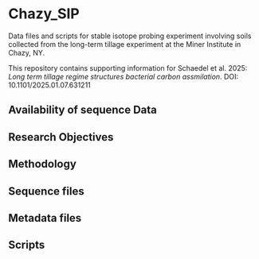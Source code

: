 # Chazy_SIP
 Data files and scripts for stable isotope probing experiment involving soils collected from the long-term tillage experiment at the Miner Institute in Chazy, NY.

 This repository contains supporting information for Schaedel et al. 2025: *Long term tillage regime structures bacterial carbon assmilation*. DOI: 10.1101/2025.01.07.631211

## Availability of sequence Data

## Research Objectives

## Methodology

## Sequence files

## Metadata files

## Scripts

